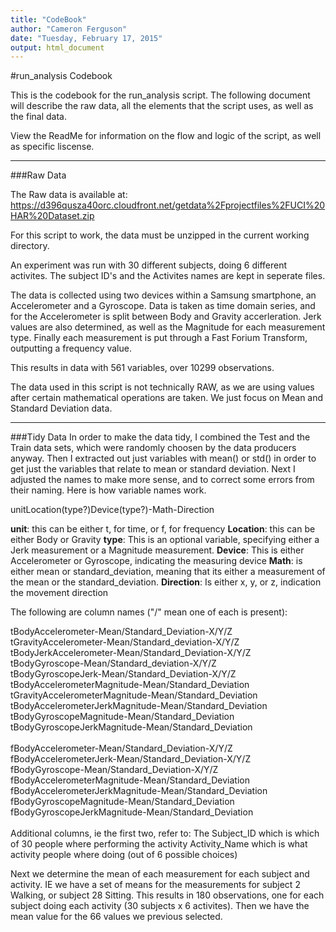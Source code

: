 ```yaml
---
title: "CodeBook"
author: "Cameron Ferguson"
date: "Tuesday, February 17, 2015"
output: html_document
---
```


#run_analysis Codebook

This is the codebook for the run_analysis script. The following document will describe the raw data, all the elements that the script uses, as well as the final data.

View the ReadMe for information on the flow and logic of the script, as well as specific liscense. 

---

###Raw Data

The Raw data is available at: https://d396qusza40orc.cloudfront.net/getdata%2Fprojectfiles%2FUCI%20HAR%20Dataset.zip

For this script to work, the data must be unzipped in the current working directory.

An experiment was run with 30 different subjects, doing 6 different activites. The subject ID's and the Activites names are kept in seperate files. 

The data is collected using two devices within a Samsung smartphone, an Accelerometer and a Gyroscope. Data is taken as time domain series, and for the Accelerometer is split between Body and Gravity accerleration. Jerk values are also determined, as well as the Magnitude for each measurement type. Finally each measurement is put through a Fast Forium Transform, outputting a frequency value. 

This results in data with 561 variables, over 10299 observations.

The data used in this script is not technically RAW, as we are using values after certain mathematical operations are taken. We just focus on Mean and Standard Deviation data.

---

###Tidy Data
In order to make the data tidy, I combined the Test and the Train data sets, which were randomly choosen by the data producers anyway. Then I extracted out just variables with mean() or std() in order to get just the variables that relate to mean or standard deviation. Next I adjusted the names to make more sense, and to correct some errors from their naming. Here is how variable names work.

unitLocation(type?)Device(type?)-Math-Direction

<b>unit</b>: this can be either t, for time, or f, for frequency
<b>Location</b>: this can be either Body or Gravity
<b>type</b>: This is an optional variable, specifying either a Jerk measurement or a Magnitude measurement.
<b>Device</b>: This is either Accelerometer or Gyroscope, indicating the measuring device
<b>Math</b>: is either mean or standard_deviation, meaning that its either a measurement of the mean or the standard_deviation.
<b>Direction</b>: Is either x, y, or z, indication the movement direction

The following are column names ("/" mean one of each is present):

tBodyAccelerometer-Mean/Standard_Deviation-X/Y/Z<br>
tGravityAccelerometer-Mean/Standard_deviation-X/Y/Z<br>
tBodyJerkAccelerometer-Mean/Standard_Deviation-X/Y/Z<br>
tBodyGyroscope-Mean/Standard_deviation-X/Y/Z<br>
tBodyGyroscopeJerk-Mean/Standard_Deviation-X/Y/Z<br>
tBodyAccelerometerMagnitude-Mean/Standard_Deviation<br>
tGravityAccelerometerMagnitude-Mean/Standard_Deviation<br>
tBodyAccelerometerJerkMagnitude-Mean/Standard_Deviation<br>
tBodyGyroscopeMagnitude-Mean/Standard_Deviation<br>
tBodyGyroscopeJerkMagnitude-Mean/Standard_Deviation<br>
<br>
fBodyAccelerometer-Mean/Standard_Deviation-X/Y/Z<br>
fBodyAccelerometerJerk-Mean/Standard_Deviation-X/Y/Z<br>
fBodyGyroscope-Mean/Standard_Deviation-X/Y/Z<br>
fBodyAccelerometerMagnitude-Mean/Standard_Deviation<br>
fBodyAccelerometerJerkMagnitude-Mean/Standard_Deviation<br>
fBodyGyroscopeMagnitude-Mean/Standard_Deviation<br>
fBodyGyroscopeJerkMagnitude-Mean/Standard_Deviation<br>
<br>
Additional columns, ie the first two, refer to:
The Subject_ID which is which of 30 people where performing the activity
Activity_Name which is what activity people where doing (out of 6 possible choices)

Next we determine the mean of each measurement for each subject and activity. IE we have a set of means for the measurements for subject 2 Walking, or subject 28 Sitting. This results in 180 observations, one for each subject doing each activity (30 subjects x 6 activites). Then we have the mean value for the 66 values we previous selected. 
